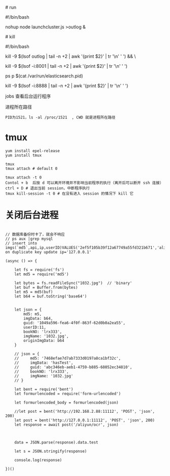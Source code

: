 \# run

\#!/bin/bash

nohup node launchcluster.js >outlog &

\# kill

\#!/bin/bash

kill -9 $(lsof outlog | tail -n +2  |  awk '{print $2}' | tr '\n' ' ') && \

kill -9 $(lsof -i:8001 | tail -n +2  |  awk '{print $2}' | tr '\n' ' ')

ps p $(cat /var/run/elasticsearch.pid)

kill -9 $(lsof -i:8888 | tail -n +2  |  awk '{print $2}' | tr '\n' ' ')



jobs 查看后台运行程序



进程所在路径

```
PID为1521，ls -al /proc/1521  , CWD 就是进程所在路径
```





# tmux

```
yum install epel-release
yum install tmux
```

```
tmux
tmux attach # default 0

tmux attach -t 0
Contol + b  后按 d 可以离开环境并不影响当前程序的执行（离开后可以断开 ssh 连接）
ctrl + D # 退出当前 session，中断程序执行
tmux kill-session -t 0 # 在没有进入 session 的情况下 kill 它

```



# 关闭后台进程

```

// 数据库备份时卡了，就会不响应
// ps aux |grep mysql  
// insert into imgs(`md5`,api,ip,userID)VALUES('2ef5f105b39f12a67749a55fd321b671','aliyun','127.0.0.1',0) on duplicate key update ip='127.0.0.1'

(async () => {

    let fs = require('fs')
    let md5 = require('md5')

    let bytes = fs.readFileSync("1032.jpg")  // 'binary'
    let buf = Buffer.from(bytes)
    let m5 = md5(buf)
    let b64 = buf.toString('base64')


    let json = {
        md5: m5,
        imgData: b64,
        guid: '1049a596-fea6-4f0f-863f-62d0b0a2ea55',
        userID:11,
        bookNO: 'lrx333',
        imgName: '1032.jpg',
        originImgData: b64
    }

    // json = {
    //     md5: '7468efae7d7ab7333d0197a8ca1bf32c',
    //     imgData: 'hasTest',
    //     guid: 'abc346eb-aeb1-4759-b885-68052ec34810',
    //     bookNO: 'lrx333',
    //     imgName: '1032.jpg'
    // }

    let bent = require('bent')
    let formurlencoded = require('form-urlencoded')

    let formurlencoded_body = formurlencoded(json)

    //let post = bent('http://192.168.2.88:11112', 'POST', 'json', 200)
    let post = bent('http://127.0.0.1:11112', 'POST', 'json', 200)
    let response = await post('/aliyun/ocr', json)



    data = JSON.parse(response).data.test

    let s = JSON.stringify(response)

    console.log(response)

})()

```



